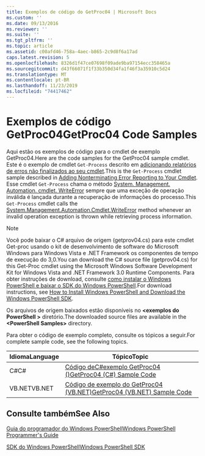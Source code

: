 ```yaml
---
title: Exemplos de código do GetProc04 | Microsoft Docs
ms.custom: ''
ms.date: 09/13/2016
ms.reviewer: ''
ms.suite: ''
ms.tgt_pltfrm: ''
ms.topic: article
ms.assetid: c00afd46-758a-4aec-b865-2c9d8f6a17ad
caps.latest.revision: 5
ms.openlocfilehash: 8326d1f47ce07698f09ade9ba97154ecc358465a
ms.sourcegitcommit: d43f66071f1f33b350d34fa1f46f3a35910c5d24
ms.translationtype: MT
ms.contentlocale: pt-BR
ms.lasthandoff: 11/23/2019
ms.locfileid: "74417462"
---
```

# <a name="getproc04-code-samples"></a><span data-ttu-id="92596-102">Exemplos de código GetProc04</span><span class="sxs-lookup"><span data-stu-id="92596-102">GetProc04 Code Samples</span></span>

<span data-ttu-id="92596-103">Aqui estão os exemplos de código para o cmdlet de exemplo GetProc04.</span><span class="sxs-lookup"><span data-stu-id="92596-103">Here are the code samples for the GetProc04 sample cmdlet.</span></span> <span data-ttu-id="92596-104">Este é o exemplo de cmdlet `Get-Process` descrito em [adicionando relatórios de erros não finalizados ao seu cmdlet](../cmdlet/adding-non-terminating-error-reporting-to-your-cmdlet.md).</span><span class="sxs-lookup"><span data-stu-id="92596-104">This is the `Get-Process` cmdlet sample described in [Adding Nonterminating Error Reporting to Your Cmdlet](../cmdlet/adding-non-terminating-error-reporting-to-your-cmdlet.md).</span></span> <span data-ttu-id="92596-105">Esse cmdlet `Get-Process` chama o método [System. Management. Automation. cmdlet. WriteError](/dotnet/api/System.Management.Automation.Cmdlet.WriteError) sempre que uma exceção de operação inválida é lançada durante a recuperação de informações do processo.</span><span class="sxs-lookup"><span data-stu-id="92596-105">This `Get-Process` cmdlet calls the [System.Management.Automation.Cmdlet.WriteError](/dotnet/api/System.Management.Automation.Cmdlet.WriteError) method whenever an invalid operation exception is thrown while retrieving process information.</span></span>

> [!NOTE]
> <span data-ttu-id="92596-106">Você pode baixar o C# arquivo de origem (getprov04.cs) para este cmdlet Get-proc usando o kit de desenvolvimento de software do Microsoft Windows para Windows Vista e .NET Framework os componentes de tempo de execução do 3,0.</span><span class="sxs-lookup"><span data-stu-id="92596-106">You can download the C# source file (getprov04.cs) for this Get-Proc cmdlet using the Microsoft Windows Software Development Kit for Windows Vista and .NET Framework 3.0 Runtime Components.</span></span> <span data-ttu-id="92596-107">Para obter instruções de download, consulte [como instalar o Windows PowerShell e baixar o SDK do Windows PowerShell](/powershell/scripting/developer/installing-the-windows-powershell-sdk).</span><span class="sxs-lookup"><span data-stu-id="92596-107">For download instructions, see [How to Install Windows PowerShell and Download the Windows PowerShell SDK](/powershell/scripting/developer/installing-the-windows-powershell-sdk).</span></span>
>
> <span data-ttu-id="92596-108">Os arquivos de origem baixados estão disponíveis no **\<exemplos do PowerShell >** diretório.</span><span class="sxs-lookup"><span data-stu-id="92596-108">The downloaded source files are available in the **\<PowerShell Samples>** directory.</span></span>

<span data-ttu-id="92596-109">Para obter o código de exemplo completo, consulte os tópicos a seguir.</span><span class="sxs-lookup"><span data-stu-id="92596-109">For complete sample code, see the following topics.</span></span>

|<span data-ttu-id="92596-110">Idioma</span><span class="sxs-lookup"><span data-stu-id="92596-110">Language</span></span>|<span data-ttu-id="92596-111">Tópico</span><span class="sxs-lookup"><span data-stu-id="92596-111">Topic</span></span>|
|--------------|-----------|
|<span data-ttu-id="92596-112">C#</span><span class="sxs-lookup"><span data-stu-id="92596-112">C#</span></span>|[<span data-ttu-id="92596-113">Código deC#exemplo GetProc04 ()</span><span class="sxs-lookup"><span data-stu-id="92596-113">GetProc04 (C#) Sample Code</span></span>](./getproc04-csharp-sample-code.md)|
|<span data-ttu-id="92596-114">VB.NET</span><span class="sxs-lookup"><span data-stu-id="92596-114">VB.NET</span></span>|[<span data-ttu-id="92596-115">Código de exemplo do GetProc04 (VB.NET)</span><span class="sxs-lookup"><span data-stu-id="92596-115">GetProc04 (VB.NET) Sample Code</span></span>](./getproc04-vb-net-sample-code.md)|

## <a name="see-also"></a><span data-ttu-id="92596-116">Consulte também</span><span class="sxs-lookup"><span data-stu-id="92596-116">See Also</span></span>

[<span data-ttu-id="92596-117">Guia do programador do Windows PowerShell</span><span class="sxs-lookup"><span data-stu-id="92596-117">Windows PowerShell Programmer's Guide</span></span>](./windows-powershell-programmer-s-guide.md)

[<span data-ttu-id="92596-118">SDK do Windows PowerShell</span><span class="sxs-lookup"><span data-stu-id="92596-118">Windows PowerShell SDK</span></span>](../windows-powershell-reference.md)
